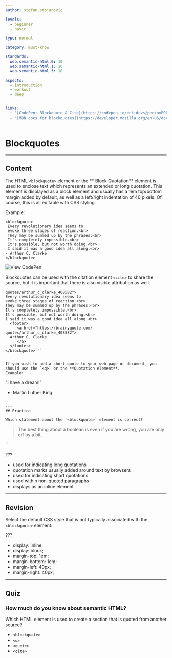 ```yaml
---
author: stefan.stojanovic

levels:
  - beginner
  - basic

type: normal

category: must-know

standards:
  web.semantic-html.0: 10
  web.semantic-html.1: 10
  web.semantic-html.3: 10

aspects:
  - introduction
  - workout
  - deep


links:
  - '[CodePen: Blockquote & Cite](https://codepen.io/enkidevs/pen/oyPQBr){code}'
  - '[MDN docs for blockquotes](https://developer.mozilla.org/en-US/docs/Web/HTML/Element/blockquote){website}'
---
```

# Blockquotes
---
## Content

The HTML `<blockquote>` element or the ** Block Quotation** element is used to enclose text which represents an extended or long quotation. This element is displayed as a block element and usually has a 1em top/bottom margin added by default, as well as a left/right indentation of 40 pixels. Of course, this is all editable with CSS styling.

Example:
```
<blockquote>
 Every revolutionary idea seems to
 evoke three stages of reaction.<br>
 They may be summed up by the phrases:<br>
 It's completely impossible.<br>
 It's possible, but not worth doing.<br>
 I said it was a good idea all along.<br>
- Arthur C. Clarke
</blockquote>
```
![View CodePen](https://codepen.io/enkidevs/pen/oyPQBr)

Blockquotes can be used with the citation element `<cite>` to share the source, but it is important that there is also visible attribution as well.

```<blockquote cite="http://brainyquote.com/
quotes/arthur_c_clarke_408582">
Every revolutionary idea seems to 
evoke three stages of reaction.<br>
They may be summed up by the phrases:<br>
It's completely impossible.<br>
It's possible, but not worth doing.<br>
I said it was a good idea all along.<br>
  <footer>
    —<a href="https://brainyquote.com/
quotes/arthur_c_clarke_408582">
  Arthur C. Clarke
     </a>
  </footer>
</blockquote>```


If you wish to add a short quote to your web page or document, you should use the `<q>` or the **Quotation element**.
Example:
```
<q>I have a dream!</q>
- Martin Luther King
```

---
## Practice

Which statement about the `<blockquote>` element is correct?

```
<blockquote>
  The best thing about a boolean
  is even if you are wrong,
  you are only off by a bit.
</blockquote>
```

???

* used for indicating long quotations
* quotation marks usually added around text by browsers
* used for indicating short quotations
* used within non-quoted paragraphs
* displays as an inline element

---
## Revision

Select the default CSS style that is not typically associated with the `<blockquote>` element:

???

* display: inline;
* display: block;
* margin-top: 1em;
* margin-bottom: 1em;
* margin-left: 40px;
* margin-right: 40px;

---
## Quiz

### How much do you know about semantic HTML?

Which HTML element is used to create a section that is quoted from another source?

* `<blockquote>`
* `<q>`
* `<quote>`
* `<cite>`
